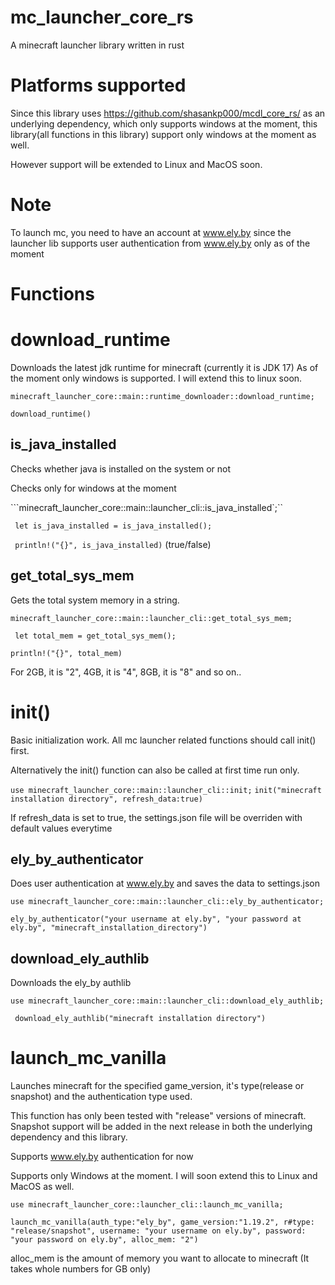 # mc_launcher_core_rs
A minecraft launcher library written in rust

# Platforms supported 

Since this library uses https://github.com/shasankp000/mcdl_core_rs/ as an underlying dependency, which only supports windows at the moment, this library(all functions in this library) support only windows at the moment as well.

However support will be extended to Linux and MacOS soon.

# Note 

To launch mc, you need to have an account at www.ely.by since the launcher lib supports user authentication from www.ely.by only as of the moment

# Functions 

# download_runtime

Downloads the latest jdk runtime for minecraft (currently it is JDK 17)
As of the moment only windows is supported. I will extend this to linux soon.

```minecraft_launcher_core::main::runtime_downloader::download_runtime;```

```download_runtime()```

## is_java_installed

Checks whether java is installed on the system or not

Checks only for windows at the moment

```minecraft_launcher_core::main::launcher_cli::is_java_installed`;``

``` let is_java_installed = is_java_installed();```

``` println!("{}", is_java_installed)``` (true/false)

## get_total_sys_mem

Gets the total system memory in a string.

```minecraft_launcher_core::main::launcher_cli::get_total_sys_mem;```

``` let total_mem = get_total_sys_mem();```

```println!("{}", total_mem)``` 

For 2GB, it is "2", 4GB, it is "4", 8GB, it is "8" and so on..

# init()

Basic initialization work. All mc launcher related functions should call init() first.
 
Alternatively the init() function can also be called at first time run only. 

```use minecraft_launcher_core::main::launcher_cli::init;```
```init("minecraft installation directory", refresh_data:true)```

If refresh_data is set to true, the settings.json file will be overriden with default values everytime

## ely_by_authenticator

Does user authentication at www.ely.by and saves the data to settings.json

```use minecraft_launcher_core::main::launcher_cli::ely_by_authenticator;```

```ely_by_authenticator("your username at ely.by", "your password at ely.by", "minecraft_installation_directory")```

## download_ely_authlib

Downloads the ely_by authlib

``` use minecraft_launcher_core::main::launcher_cli::download_ely_authlib; ```

``` download_ely_authlib("minecraft installation directory")```

# launch_mc_vanilla

Launches minecraft for the specified game_version, it's type(release or snapshot) and the authentication type used.

This function has only been tested with "release" versions of minecraft. Snapshot support will be added in the next release in both the underlying dependency and this library.

Supports www.ely.by authentication for now

Supports only Windows at the moment. I will soon extend this to Linux and MacOS as well.

```use minecraft_launcher_core::launcher_cli::launch_mc_vanilla;```
 
```launch_mc_vanilla(auth_type:"ely_by", game_version:"1.19.2", r#type: "release/snapshot", username: "your username on ely.by", password: "your password on ely.by", alloc_mem: "2")```


alloc_mem is the amount of memory you want to allocate to minecraft (It takes whole numbers for GB only)


